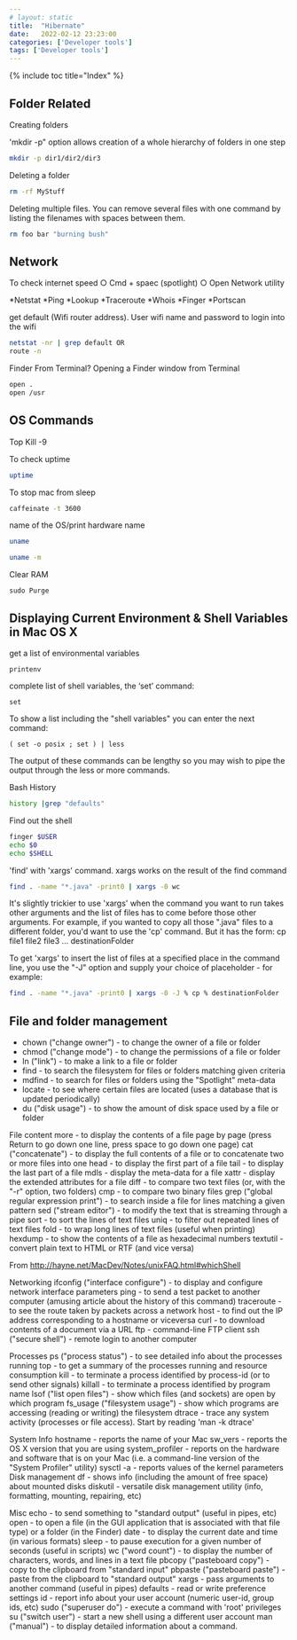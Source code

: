 ```yaml
---
# layout: static
title:  "Hibernate"
date:   2022-02-12 23:23:00
categories: ['Developer tools']
tags: ['Developer tools']
---
```

{% include toc title="Index" %}

## Folder Related

Creating folders

'mkdir -p" option allows creation of a whole hierarchy of folders in one step
```sh
mkdir -p dir1/dir2/dir3
```

Deleting a folder
```sh
rm -rf MyStuff
```
Deleting multiple files. You can remove several files with one command by listing the filenames with spaces between them. 
```sh
rm foo bar "burning bush"
```

## Network

To check internet speed
	○ Cmd + spaec (spotlight)
	○ Open Network utility

*Netstat
*Ping
*Lookup
*Traceroute
*Whois
*Finger
*Portscan

get default (Wifi router address). User wifi name and password to login into the wifi
```sh
netstat -nr | grep default OR 
route -n 
```

Finder From Terminal?
Opening a Finder window from Terminal
```sh
open . 
open /usr 
```

## OS Commands
Top
Kill -9

To check uptime
```sh 
uptime
```
To stop mac from sleep
```sh
caffeinate -t 3600
```

name of the OS/print hardware name

```sh
uname

uname -m
```

Clear RAM
```shell
sudo Purge
```

## Displaying Current Environment & Shell Variables in Mac OS X
get a list of environmental variables
```
printenv
```
complete list of shell variables, the ‘set’ command:
```
set 
```
To show a list including the "shell variables" you can enter the next command:
```
( set -o posix ; set ) | less
```
The output of these commands can be lengthy so you may wish to pipe the output through the less or more commands.

Bash History
```sh
history |grep "defaults"
```
Find out the shell
```sh
finger $USER
echo $0
echo $SHELL
```


'find' with 'xargs' command. xargs works on the result of the find command

```sh
find . -name "*.java" -print0 | xargs -0 wc
```

It's slightly trickier to use 'xargs' when the command you want to run takes other arguments and the list of files has to come before those other arguments. For example, if you wanted to copy all those ".java" files to a different folder, you'd want to use the 'cp' command. But it has the form:
cp file1 file2 file3 ... destinationFolder

To get 'xargs' to insert the list of files at a specified place in the command line, you use the "-J" option and supply your choice of placeholder - for example:
```sh
find . -name "*.java" -print0 | xargs -0 -J % cp % destinationFolder 
```


## File and folder management

* chown ("change owner") - to change the owner of a file or folder
* chmod ("change mode") - to change the permissions of a file or folder
* ln ("link") - to make a link to a file or folder
* find - to search the filesystem for files or folders matching given criteria
* mdfind - to search for files or folders using the "Spotlight" meta-data
* locate - to see where certain files are located (uses a database that is updated periodically)
* du ("disk usage") - to show the amount of disk space used by a file or folder

File content
more - to display the contents of a file page by page (press Return to go down one line, press space to go down one page)
cat ("concatenate") - to display the full contents of a file or to concatenate two or more files into one
head - to display the first part of a file
tail - to display the last part of a file
mdls - display the meta-data for a file
xattr - display the extended attributes for a file
diff - to compare two text files (or, with the "-r" option, two folders)
cmp - to compare two binary files
grep ("global regular expression print") - to search inside a file for lines matching a given pattern
sed ("stream editor") - to modify the text that is streaming through a pipe
sort - to sort the lines of text files
uniq - to filter out repeated lines of text files
fold - to wrap long lines of text files (useful when printing)
hexdump - to show the contents of a file as hexadecimal numbers
textutil - convert plain text to HTML or RTF (and vice versa)

From <http://hayne.net/MacDev/Notes/unixFAQ.html#whichShell> 

Networking
ifconfig ("interface configure") - to display and configure network interface parameters
ping - to send a test packet to another computer (amusing article about the history of this command)
traceroute - to see the route taken by packets across a network
host - to find out the IP address corresponding to a hostname or viceversa
curl - to download contents of a document via a URL
ftp - command-line FTP client
ssh ("secure shell") - remote login to another computer

Processes
ps ("process status") - to see detailed info about the processes running
top - to get a summary of the processes running and resource consumption
kill - to terminate a process identified by process-id (or to send other signals)
killall - to terminate a process identified by program name
lsof ("list open files") - show which files (and sockets) are open by which program
fs_usage ("filesystem usage") - show which programs are accessing (reading or writing) the filesystem
dtrace - trace any system activity (processes or file access). Start by reading 'man -k dtrace'

System Info
hostname - reports the name of your Mac
sw_vers - reports the OS X version that you are using
system_profiler - reports on the hardware and software that is on your Mac (i.e. a command-line version of the "System Profiler" utility)
sysctl -a - reports values of the kernel parameters
Disk management
df - shows info (including the amount of free space) about mounted disks
diskutil - versatile disk management utility (info, formatting, mounting, repairing, etc)

Misc
echo - to send something to "standard output" (useful in pipes, etc)
open - to open a file (in the GUI application that is associated with that file type) or a folder (in the Finder)
date - to display the current date and time (in various formats)
sleep - to pause execution for a given number of seconds (useful in scripts)
wc ("word count") - to display the number of characters, words, and lines in a text file
pbcopy ("pasteboard copy") - copy to the clipboard from "standard input"
pbpaste ("pasteboard paste") - paste from the clipboard to "standard output"
xargs - pass arguments to another command (useful in pipes)
defaults - read or write preference settings
id - report info about your user account (numeric user-id, group ids, etc)
sudo ("superuser do") - execute a command with 'root' privileges
su ("switch user") - start a new shell using a different user account
man ("manual") - to display detailed information about a command.


